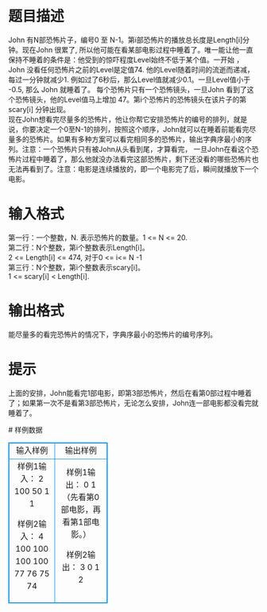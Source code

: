 # 

 
 # 题目描述 
<p>
John 有N部恐怖片子，编号0 至 N-1。第i部恐怖片的播放总长度是Length[i]分钟。现在John 很累了, 所以他可能在看某部电影过程中睡着了。唯一能让他一直保持不睡着的条件是：他受到的惊吓程度Level始终不低于某个值。一开始 ，John 没看任何恐怖片之前的Level是定值74. 他的Level随着时间的流逝而递减，每过一分钟就减少1.  例如过了6秒后，那么Level值就减少0.1。一旦Level值小于 -0.5, 那么 John 就睡着了。 每个恐怖片只有一个恐怖镜头，一旦John 看到了这个恐怖镜头，他的Level值马上增加 47。第i个恐怖片的恐怖镜头在该片子的第scary[i] 分钟出现。<br>现在John想看完尽量多的恐怖片，他让你帮它安排恐怖片的编号的排列，就是说，你要决定一个0至N-1的排列，按照这个顺序，John就可以在睡着前能看完尽量多的恐怖片。如果有多种方案可以看完相同多的恐怖片，输出字典序最小的序列。注意：一个恐怖片只有被John从头看到尾，才算看完， 一旦John在看这个恐怖片过程中睡着了，那么他就没办法看完这部恐怖片，剩下还没看的哪些恐怖片也无法再看到了。注意：电影是连续播放的，即一个电影完了后，瞬间就播放下一个电影。<br></p> 

 
 # 输入格式 
<p>
第一行：一个整数，N. 表示恐怖片的数量。1 <= N <= 20.<br>第二行：N个整数，第i个整数表示Length[i]。<br>2 <= Length[i] <= 474, 对于0 <= i<= N -1<br>第三行：N个整数，第i个整数表示scary[i]。<br>1 <= scary[i] < Length[i].<br></p> 

 
 # 输出格式 
<p>
能尽量多的看完恐怖片的情况下，字典序最小的恐怖片的编号序列。</p> 

 
 # 提示 
<p>
上面的安排，John能看完1部电影，即第3部恐怖片，然后在看第0部过程中睡着了；如果第一次不是看第3部恐怖片，无论怎么安排，John连一部电影都没看完就睡着了。</p> 
# 样例数据
<style>
        table,table tr th, table tr td { border:1px solid #0094ff; }
        table { width: 200px; min-height: 25px; line-height: 25px; text-align: center; border-collapse: collapse;}   
    </style>
<table>
	<tr>
		<td>输入样例</td>
		<td>输出样例</td>
	</tr>
<tr><td>样例1输入：
2
100  50
1   1

样例2输入：
4
100  100  100  100
77   76   75   74
</td><td>样例1输出：
0  1 （先看第0部电影，再看第1部电影。）

样例2输出：
3  0  1  2  </td></tr></table>
